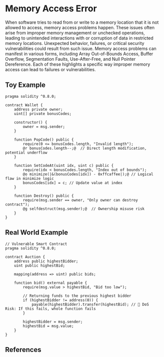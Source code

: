 # Memory Access Error
When software tries to read from or write to a memory location that it is not allowed to access, memory access problems happen. These issues often arise from improper memory management or unchecked operations, leading to unintended interactions with or corruption of data in restricted memory locations. Unexpected behavior, failures, or critical security vulnerabilities could result from such issue. Memory access problems can manifest in various forms, including Array Out-of-Bounds Access, Buffer Overflow, Segmentation Faults, Use-After-Free, and Null Pointer Dereference. Each of these highlights a specific way improper memory access can lead to failures or vulnerabilities.
## Toy Example
```Solidity
pragma solidity ^0.8.0;

contract Wallet {
    address private owner;  
    uint[] private bonusCodes;  

    constructor() {
        owner = msg.sender;  
    }

    function PopCode() public {
        require(0 <= bonusCodes.length, "Invalid length");
        @r bonusCodes.length--;@  // Direct length modification, potential underflow
    }

    function SetCodeAt(uint idx, uint c) public {
        require(idx < bonusCodes.length, "Index out of bounds");
        @o minimize(|&(bonusCodes[idx]) - 0xffcaffee|);@ // Logical flaw in minimize logic
        bonusCodes[idx] = c; // Update value at index
    }

    function Destroy() public {
        require(msg.sender == owner, "Only owner can destroy contract");
        @g selfdestruct(msg.sender);@  // Ownership misuse risk
    }
}
```
## Real World Example
```Solidity
// Vulnerable Smart Contract
pragma solidity ^0.8.0;

contract Auction {
    address public highestBidder;
    uint public highestBid;

    mapping(address => uint) public bids;

    function bid() external payable {
        require(msg.value > highestBid, "Bid too low");

        // Returning funds to the previous highest bidder
        if (highestBidder != address(0)) {
            payable(highestBidder).transfer(highestBid); // 🔴 DoS Risk: If this fails, whole function fails
        }

        highestBidder = msg.sender;
        highestBid = msg.value;
    }
}

```
## References
